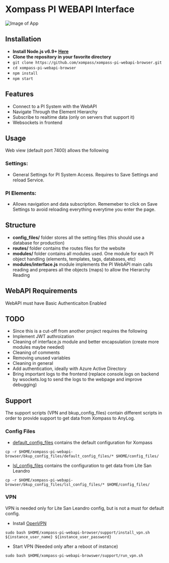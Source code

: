 # Xompass PI WEBAPI Interface

![Image of App](https://github.com/xompass/xompass-pi-webapi-browser/blob/master/screenshot.png)

## Installation
* **Install Node.js v6.9+ [Here](https://nodejs.org/en/)**
* **Clone the repository in your favorite directory**
* ``git clone https://github.com/xompass/xompass-pi-webapi-browser.git``
* ``cd xompass-pi-webapi-browser``
* ``npm install``
* ``npm start``

## Features
* Connect to a PI System with the WebAPI
* Navigate Through the Element Hierarchy
* Subscribe to realtime data (only on servers that support it)
* Websockets in frontend

## Usage
Web view (default port 7400) allows the following

### Settings:
* General Settings for PI System Access.  Requires to Save Settings and reload Service.

### PI Elements:
* Allows navigation and data subscription. Rememeber to click on Save Settings to avoid reloading everything everytime you enter the page.


## Structure
* **config_files/**  folder stores all the setting files (this should use a database for production)
* **routes/**  folder contains the routes files for the website
* **modules/**  folder contains all modules used. One module for each PI object handling (elements, templates, tags, databases, etc)
* **modules/interface.js**  module implements the PI WebAPI main calls reading and prepares all the objects (maps) to allow the Hierarchy Reading

## WebAPI Requirements
WebAPI must have Basic Authenticaiton Enabled

## TODO
* Since this is a cut-off from another project requires the following
* Implement JWT authroization
* Cleaning of interface.js module and better encapsulation (create more modules maybe needed)
* Cleaning of comments
* Removing unused variables
* Cleaning in general
* Add authentication, ideally with Azure Active Directory
* Bring important logs to the frontend (replace console.logs on backend by wsockets.log to send the logs to the webpage and improve debugging)

## Support
The support scripts (VPN and bkup_config_files) contain different scripts in order to provide support to get data from Xompass to AnyLog. 

### Config Files 
* [default_config_files](bkup_config_files/default_config_files) contains the default configuration for Xompass 

`cp -r $HOME/xompass-pi-webapi-browser/bkup_config_files/default_config_files/* $HOME/config_files/`

* [lsl_config_files](bkup_config_files/lsl_config_files) contains the configuration to get data from Lite San Leandro 

`cp -r $HOME/xompass-pi-webapi-browser/bkup_config_files/lsl_config_files/* $HOME/config_files/` 


### VPN 
VPN is needed only for Lite San Leandro config, but is not a must for default config.  
* Install [OpenVPN](https://www.ovpn.com/en/guides/ubuntu-cli)

`sudo bash $HOME/xompass-pi-webapi-browser/support/install_vpn.sh ${instance_user_name} ${instance_user_password}` 

* Start VPN (Needed only after a reboot of instance) 

`sudo bash $HOME/xompass-pi-webapi-browswer/support/run_vpn.sh` 

